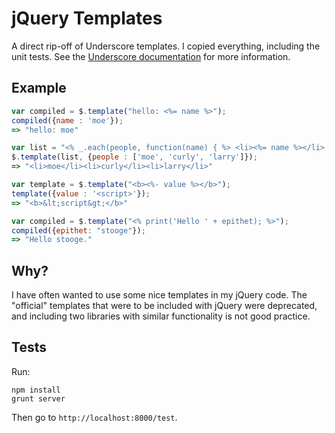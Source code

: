 # jQuery Templates

A direct rip-off of Underscore templates.  I copied everything, including the unit tests.  See the [Underscore documentation](http://documentcloud.github.com/underscore/#template) for more information.

## Example

```javascript
var compiled = $.template("hello: <%= name %>");
compiled({name : 'moe'});
=> "hello: moe"

var list = "<% _.each(people, function(name) { %> <li><%= name %></li> <% }); %>";
$.template(list, {people : ['moe', 'curly', 'larry']});
=> "<li>moe</li><li>curly</li><li>larry</li>"

var template = $.template("<b><%- value %></b>");
template({value : '<script>'});
=> "<b>&lt;script&gt;</b>"

var compiled = $.template("<% print('Hello ' + epithet); %>");
compiled({epithet: "stooge"});
=> "Hello stooge."
```

## Why?

I have often wanted to use some nice templates in my jQuery code.  The "official" templates that were to be included with jQuery were deprecated, and including two libraries with similar functionality is not good practice.  

## Tests

Run:

	npm install
	grunt server

Then go to `http://localhost:8000/test`.
